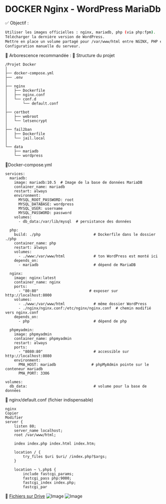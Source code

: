 # DOCKER Nginx - WordPress MariaDb



✅  Objectif :
```bash
Utiliser les images officielles : nginx, mariadb, php (via php:fpm).
Télécharger la dernière version de WordPress.
Mettre en place un volume partagé pour /var/www/html entre NGINX, PHP et WordPress.
Configuration manuelle du serveur.
```
🧩 Arborescence recommandée :
📁 Structure du projet
```
/Projet Docker 
│
├── docker-compose.yml
├── .env
│
├── nginx
│   ├── Dockerfile
│   ├── nginx.conf
│   └── conf.d
│       └── default.conf
│
├── certbot
│   ├── webroot
│   └── letsencrypt
│
├── fail2ban
│   ├── Dockerfile
│   └── jail.local
│
└── data
    ├── mariadb
    └── wordpress
```


📄Docker-compose.yml
```
services:
  mariadb:
    image: mariadb:10.5  # Image de la base de données MariaDB
    container_name: mariadb
    restart: always
    environment:
      MYSQL_ROOT_PASSWORD: root
      MYSQL_DATABASE: wordpress
      MYSQL_USER: username
      MYSQL_PASSWORD: password
    volumes:
      - db_data:/var/lib/mysql  # persistance des données

  php:
    build: ./php                        # Dockerfile dans le dossier ./php
    container_name: php
    restart: always
    volumes:
      - ./www:/var/www/html             # ton WordPress est monté ici
    depends_on:
      - mariadb                         # dépend de MariaDB

  nginx:
    image: nginx:latest
    container_name: nginx
    ports:
      - "80:80"                       # exposer sur http://localhost:8000
    volumes:
      - ./www:/var/www/html             # même dossier WordPress
      - ./nginx/nginx.conf:/etc/nginx/nginx.conf  # chemin modifié vers nginx.conf
    depends_on:
      - php                             # dépend de php

  phpmyadmin:
    image: phpmyadmin
    container_name: phpmyadmin
    restart: always
    ports:
      - "8080:80"                       # accessible sur http://localhost:8080
    environment:
      PMA_HOST: mariadb                # phpMyAdmin pointe sur le conteneur mariadb
      PMA_PORT: 3306

volumes:
  db_data:                              # volume pour la base de données
```

📄 nginx/default.conf (fichier indispensable)
```
nginx
Copier
Modifier
server {
    listen 80;
    server_name localhost;
    root /var/www/html;

    index index.php index.html index.htm;

    location / {
        try_files $uri $uri/ /index.php?$args;
    }

    location ~ \.php$ {
        include fastcgi_params;
        fastcgi_pass php:9000;
        fastcgi_index index.php;
        fastcgi_par
```
📎 [Fichiers sur Drive](https://drive.google.com/drive/folders/1tUA7FBDm_EbGoeDOvavVqVDkVb-SsP-O?usp=drive_link)
![Image](https://github.com/user-attachments/assets/2bd41256-00e8-4afe-aa94-b5be091934aa)
![Image](https://github.com/user-attachments/assets/fa352e3e-d077-48c5-bff3-3fc2f0ba14ca)


